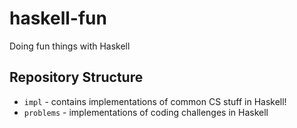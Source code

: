 # haskell-fun
Doing fun things with Haskell

## Repository Structure

- `impl` - contains implementations of common CS stuff in Haskell!
- `problems` - implementations of coding challenges in Haskell
